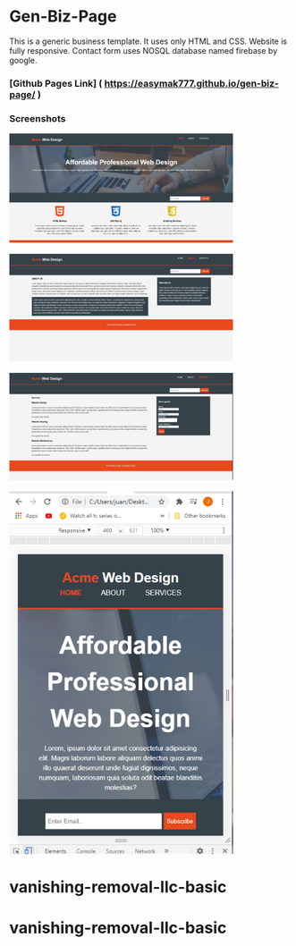 # Gen-Biz-Page

This is a generic business template.  It uses only HTML and CSS.  Website is fully responsive.  Contact form uses NOSQL database named firebase by google.

### [Github Pages Link] ( https://easymak777.github.io/gen-biz-page/ )

### Screenshots

<img src = "assets\img\acme-landing.PNG" alt="home" width="400px">
<br>
<br>
<img src = "assets\img\acme-about.PNG" alt="home" width="400px">
<br>
<br>
<img src = "assets\img\acme-services.PNG" alt="home" width="400px">
<br>
<br>
<img src = "assets\img\acme-responsive.PNG" alt="home" width="400px">

# vanishing-removal-llc-basic
# vanishing-removal-llc-basic
